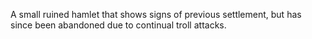 A small ruined hamlet that shows signs of previous settlement, but has since been abandoned due to continual troll attacks. 
